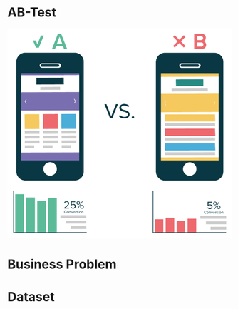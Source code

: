 # AB-Test
![This is an image](https://github.com/CagriKaradeniz/AB-Test/blob/main/main-qimg-4b0170126f6b57568e15de76a64d9f3b.png?raw=true)
# Business Problem

# Dataset
